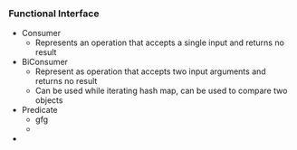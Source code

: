 ### Functional Interface
- Consumer
  - Represents an operation that accepts a single input and returns no result
- BiConsumer 
  - Represent as operation that accepts two input arguments and returns no result
  - Can be used while iterating hash map, can be used to compare two objects
- Predicate
  - gfg
  - 
- 
  

